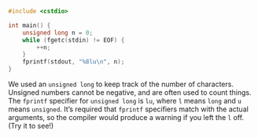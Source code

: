 ```c
#include <cstdio>

int main() {
    unsigned long n = 0;
    while (fgetc(stdin) != EOF) {
        ++n;
    }
    fprintf(stdout, "%8lu\n", n);
}
```
We used an `unsigned long` to keep track of the number of characters. Unsigned numbers cannot be negative, and are often used to count things. The `fprintf` specifier for `unsigned long` is `lu`, where `l` means `long` and `u` means `unsigned`. It’s required that `fprintf` specifiers match with the actual arguments, so the compiler would produce a warning if you left the `l`  off. (Try it to see!)